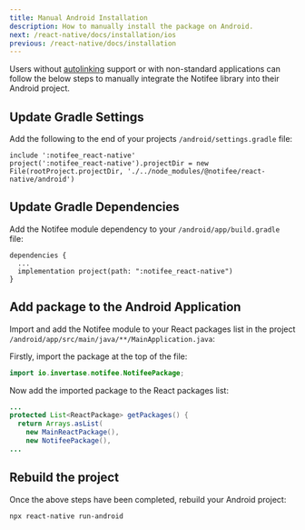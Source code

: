 ```yaml
---
title: Manual Android Installation
description: How to manually install the package on Android.
next: /react-native/docs/installation/ios
previous: /react-native/docs/installation
---
```


Users without [autolinking](https://github.com/react-native-community/cli/blob/master/docs/autolinking.md)
support or with non-standard applications can follow the below steps to manually integrate the Notifee
library into their Android project.

## Update Gradle Settings

Add the following to the end of your projects `/android/settings.gradle` file:

```
include ':notifee_react-native'
project(':notifee_react-native').projectDir = new File(rootProject.projectDir, './../node_modules/@notifee/react-native/android')
```

## Update Gradle Dependencies

Add the Notifee module dependency to your `/android/app/build.gradle` file:

```
dependencies {
  ...
  implementation project(path: ":notifee_react-native")
}
```

## Add package to the Android Application

Import and add the Notifee module to your React packages list in the project
`/android/app/src/main/java/**/MainApplication.java`:

Firstly, import the package at the top of the file:

```java
import io.invertase.notifee.NotifeePackage;
```

Now add the imported package to the React packages list:

```java
...
protected List<ReactPackage> getPackages() {
  return Arrays.asList(
    new MainReactPackage(),
    new NotifeePackage(),
...
```

## Rebuild the project

Once the above steps have been completed, rebuild your Android project:

```bash
npx react-native run-android
```
